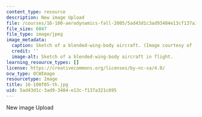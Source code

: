 ```yaml
---
content_type: resource
description: New image Upload
file: /courses/16-100-aerodynamics-fall-2005/5ad43d1c3ad93484e13cf137a321c695_16-100f05-th.jpg
file_size: 6047
file_type: image/jpeg
image_metadata:
  caption: Sketch of a blended-wing-body aircraft. (Image courtesy of [NASA](http://www.nasa.gov/).)
  credit: ''
  image-alt: Sketch of a blended-wing-body aircraft in flight.
learning_resource_types: []
license: https://creativecommons.org/licenses/by-nc-sa/4.0/
ocw_type: OCWImage
resourcetype: Image
title: 16-100f05-th.jpg
uid: 5ad43d1c-3ad9-3484-e13c-f137a321c695
---
```

New image Upload